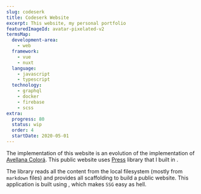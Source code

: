 ```yaml
---
slug: codeserk
title: Codeserk Website
excerpt: This website, my personal portfolio
featuredImageId: avatar-pixelated-v2
termsMap:
  development-area:
    - web
  framework:
    - vue
    - nuxt
  language:
    - javascript
    - typescript
  technology:
    - graphql
    - docker
    - firebase
    - scss
extra:
  progress: 80
  status: wip
  order: 4
  startDate: 2020-05-01
---
```


The implementation of this website is an evolution of the implementation of [Avellana Colorá](/project/web/avellanacolora). This public website uses [Press](/project/web/press) library that I built in [](typescript).

The library reads all the content from the local filesystem (mostly from `markdown` files) and provides all scaffolding to build a public website. This application is built using [](nuxt), which makes `SSG` easy as hell.
